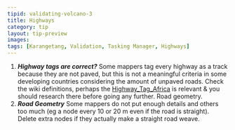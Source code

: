 ```yaml
---
tipid: validating-volcano-3
title: Highways
category: tip
layout: tip-preview
images:
tags: [Karangetang, Validation, Tasking Manager, Highways]
---
```

<ul style="list-style-type:disk">
  <li><b><i>Highway tags are correct?</i></b> Some mappers tag every highway as a track because they are not paved, but this is not a meaningful criteria in some developing countries considering the amount of unpaved roads. Check the wiki definitions, perhaps the <a href="http://wiki.openstreetmap.org/wiki/Highway_Tag_Africa">Highway_Tag_Africa</a> is relevant & you should research there before going any further.
Road geometry.</li> 
  <li><b><i>Road Geometry</i></b> Some mappers do not put enough details and others too much (eg a node every 10 or 20 m even if the road is straight). Delete extra nodes if they actually make a straight road weave.</li>
